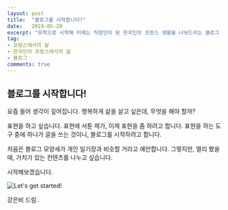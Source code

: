 ```yaml
---
layout: post
title:  "블로그를 시작합니다!"
date:   2019-05-29
excerpt: "유학으로 시작해 이제는 직장인이 된 한국인의 프랑스 생활을 나눠드리는 블로그 시작합니다!"
tag:
- 프랑스에서의 삶
- 한국인의 프랑스에서의 삶
- 블로그
comments: true
---
```


## 블로그를 시작합니다!

요즘 들어 생각이 깊어집니다.
행복하게 삶을 살고 싶은데, 무엇을 해야 할까?

표현을 하고 싶습니다.
표현에 서툰 제가, 이제 표현을 좀 하려고 합니다.
표현을 하는 도구 중에 하나가 글을 쓰는 것이니, 블로그를 시작하려고 합니다.

처음은 블로그 모양새가 개인 일기장과 비슷할 거라고 예언합니다.
그렇지만, 멀리 봤을 때, 가치가 있는 컨텐츠를 나누고 싶습니다.

시작해보겠습니다.

![Let's get started!](/eunbee31.github.io/assets/img/blog/started.jpg)

강은비 드림.
